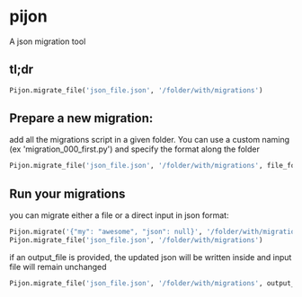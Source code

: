 # pijon
A json migration tool


## tl;dr
```python
Pijon.migrate_file('json_file.json', '/folder/with/migrations')
```


## Prepare a new migration:
add all the migrations script in a given folder.
You can use a custom naming (ex 'migration_000_first.py') and specify the format along the folder
```python
Pijon.migrate_file('json_file.json', '/folder/with/migrations', file_format='migration_\d+_.+')
```

## Run your migrations
you can migrate either a file or a direct input in json format:
```python
Pijon.migrate('{"my": "awesome", "json": null}', '/folder/with/migrations')
Pijon.migrate_file('json_file.json', '/folder/with/migrations')
```

if an output_file is provided, the updated json will be written inside and input file will remain unchanged
```python
Pijon.migrate_file('json_file.json', '/folder/with/migrations', output_file='new_json.json')
```
